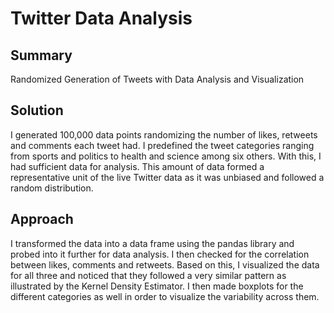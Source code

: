 # Twitter Data Analysis

## Summary

Randomized Generation of Tweets with Data Analysis and Visualization

## Solution

I generated 100,000 data points randomizing the number of likes, retweets and comments each tweet had. I predefined the tweet categories ranging from sports and politics to health and science among six others. With this, I had sufficient data for analysis. This amount of data formed a representative unit of the live Twitter data as it was unbiased and followed a random distribution. 

## Approach 

I transformed the data into a data frame using the pandas library and probed into it further for data analysis. I then checked for the correlation between likes, comments and retweets. Based on this, I visualized the data for all three and noticed that they followed a very similar pattern as illustrated by the Kernel Density Estimator. I then made boxplots for the different categories as well in order to visualize the variability across them. 
